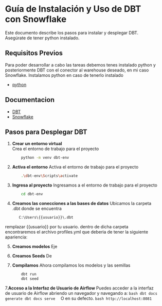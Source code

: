 # Guía de Instalación y Uso de DBT con Snowflake

Este documento describe los pasos para instalar  y desplegar DBT. Asegúrate de tener python instalado.

## Requisitos Previos
Para poder desarrollar a cabo las tareas debemos tenes instalado python y posteriormente DBT con el conector al warehouse deseado, en mi caso Snowflake.
Instalamos python en caso de tenerlo instalado
- [python](python.org/downloads./)

## Documentacion

- [DBT](https://docs.getdbt.com/docs/build/documentation/)
- [Snowflake](https://docs.snowflake.com/en/user-guide/warehouses/)


## Pasos para Desplegar DBT

1. **Crear un entorno virtual**  
Crea el entorno de trabajo para el proyecto
    ```bash
        python -m venv dbt-env
    ```

2. **Activa el entorno**
Activa el entorno de trabajo para el proyecto
    ```bash
        .\dbt-env\Scripts\activate
    ```
3. **Ingresa al proyecto**
Ingresamos a el entorno de trabajo para el proyecto
    ```bash
        cd dbt-env
    ```

4. **Creamos las conecciones a las bases de datos**
Ubicamos la carpeta .dbt donde se encuentra 
    ```bash
       C:\Users\{{usuario}}\.dbt
    ```
remplazar {{usuario}} por tu usuario.
dentro de dicha carpeta encontraremos el archivo profiles.yml que deberia de tener la siguiente apariencia:
      
5. **Creamos modelos**
Eje 

6. **Creamos Seeds**
De 

7. **Compilamos**
Ahora compilamos los modelos y las semillas
    ```bash
        dbt run
        dbt seed 
    ```

7.**Acceso a la Interfaz de Usuario de Airflow**
Puedes acceder a la interfaz de usuario de Airflow abriendo un navegador y navegando a:
    ```bash
        dbt docs generate
        dbt docs serve 
    ```
O en su defecto.
    ```bash
        http://localhost:8081
    ```